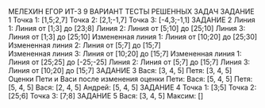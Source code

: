МЕЛЕХИН ЕГОР ИТ-3 9 ВАРИАНТ
ТЕСТЫ РЕШЕННЫХ ЗАДАЧ
ЗАДАНИЕ 1
Точка 1: [1,5;2,7]
Точка 2: [2,1;-1,7]
Точка 3: [-4,3;-1,1]
ЗАДАНИЕ 2
Линия 1: Линия от [1;3] до [23;8]
Линия 2: Линия от [5;10] до [25;10]
Линия 3: Линия от [1;3] до [25;10]
Измененная линия 1: Линия от [10;20] до [25;30]
Измененная линия 2: Линия от [5;7] до [15;7]   
Измененная линия 3: Линия от [10;20] до [15;7] 
Измененная линия 1: Линия от [25;25] до [-25;-25]
Линия 2: Линия от [5;7] до [15;7]
Линия 3: Линия от [10;20] до [15;7]
ЗАДАНИЕ 3
Вася: [3, 4, 5]
Петя: [3, 4, 5]
Оценки Пети и Васи после изменения оценки Пети:
Вася: [5, 4, 5]
Петя: [5, 4, 5]
Вася: [2, 4, 5]
Андрей: [5, 4, 5]
ЗАДАНИЕ 4
Точка 1: [3;5]
Точка 2:  [25;6]
Точка 3:  [7;8]
ЗАДАНИЕ 5
Вася: [3, 4, 5]
Максим: []
